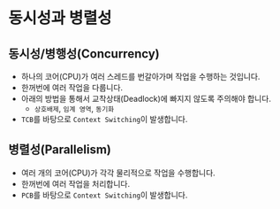 #   동시성과 병렬성

## 동시성/병행성(Concurrency)
- 하나의 코어(CPU)가 여러 스레드를 번갈아가며 작업을 수행하는 것입니다.
- 한꺼번에 여러 작업을 다룹니다.
- 아래의 방법을 통해서 교착상태(Deadlock)에 빠지지 않도록 주의해야 합니다.
  - `상호배제`, `임계 영역`, `동기화`
- `TCB`를 바탕으로 `Context Switching`이 발생합니다.

## 병렬성(Parallelism)
- 여러 개의 코어(CPU)가 각각 물리적으로 작업을 수행합니다.
- 한꺼번에 여러 작업을 처리합니다.
- `PCB`를 바탕으로 `Context Switching`이 발생합니다.